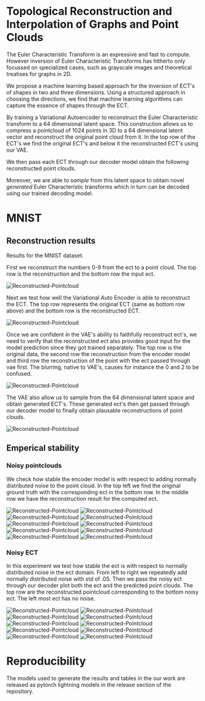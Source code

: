 # Topological Reconstruction and Interpolation of Graphs and Point Clouds

The Euler Characteristic Transform is an expressive and fast to compute. However inversion of Euler Characteristic Transforms has hitherto only focussed on specialized cases, such as grayscale images and theoretical treatises for graphs in 2D.

We propose a machine learning based approach for the inversion of ECT's of shapes in two and three dimensions. Using a structured approach in choosing the directions, we find that machine learning algorithms can capture the essence of shapes through the ECT.

By training a Variational Autoencoder to reconstruct the Euler Characteristic transform to a $64$ dimensional latent space. This construction allows us to compress a pointcloud of $1024$ points in 3D to a $64$ dimensional latent vector and reconstruct the original point cloud from it. In the top row of the ECT's we find the original ECT's and below it the reconstructed ECT's using our VAE.

<!-- ![Reconstructed-Pointcloud-ECT](figures/reconstructed_modelnet/reconstructed_ect.png) -->

We then pass each ECT through our decoder model obtain the following reconstructed point clouds.

<!-- ![Reconstructed-Pointcloud](figures/reconstructed_modelnet/orbit_cloud.gif) -->

Moreover, we are able to _sample_ from this latent space to obtain novel _generated_ Euler Characteristic transforms which in turn can be decoded using our trained decoding model.

<!-- ![Reconstructed-Pointcloud-ECT](figures/generated_modelnet/generated_ect.png) -->

<!-- ![Reconstructed-Pointcloud](figures/generated_modelnet/orbit_cloud.gif) -->


# MNIST

## Reconstruction results
Results for the MNIST dataset. 

First we reconstruct the numbers 0-9 from the ect to a point cloud. 
The top row is the reconstruction and the bottom row the input ect. 

![Reconstructed-Pointcloud](figures/img/mnist/reconstructed_all.png)

Next we test how well the Variational Auto Encoder is able to reconstruct the 
ECT. The top row represents the original ECT (same as bottom row above) and the 
bottom row is the reconstructed ECT.

![Reconstructed-Pointcloud](figures/img/mnist/reconstructed_ect_vae.png)

Once we are confident in the VAE's ability to faithfully reconstruct ect's, we 
need to verify that the reconstructed ect also provides good input for the model 
prediction since they got trained separately. 
The top row is the original data, the second row the reconstruction from the 
encoder model and third row the reconstruction of the point with the ect passed 
through vae first. 
The blurring, native to VAE's, causes for instance the 0 and 2 to be confused. 

![Reconstructed-Pointcloud](figures/img/mnist/reconstructed_pointcloud_vae.png)

The VAE also allow us to sample from the 64 dimensional latent space and obtain 
generated ECT's. These generated ect's then get passed through our decoder model 
to finally obtain plausable reconstructions of point clouds. 


![Reconstructed-Pointcloud](figures/img/mnist/generated_samples_vae.png)

## Emperical stability
### Noisy pointclouds
We check how stable the encoder model is with respect to adding normally distributed
noise to the point cloud. In the top left we find the original ground truth with 
the corresponding ect in the bottom row. In the middle row we have the reconstruction 
result for the computed ect. 




![Reconstructed-Pointcloud](figures/img/mnist/stability_ambient_noise_0.png)
![Reconstructed-Pointcloud](figures/img/mnist/stability_ambient_noise_1.png)
![Reconstructed-Pointcloud](figures/img/mnist/stability_ambient_noise_2.png)
![Reconstructed-Pointcloud](figures/img/mnist/stability_ambient_noise_3.png)
![Reconstructed-Pointcloud](figures/img/mnist/stability_ambient_noise_4.png)
![Reconstructed-Pointcloud](figures/img/mnist/stability_ambient_noise_5.png)
![Reconstructed-Pointcloud](figures/img/mnist/stability_ambient_noise_6.png)
![Reconstructed-Pointcloud](figures/img/mnist/stability_ambient_noise_7.png)
![Reconstructed-Pointcloud](figures/img/mnist/stability_ambient_noise_8.png)
![Reconstructed-Pointcloud](figures/img/mnist/stability_ambient_noise_9.png)


### Noisy ECT
In this experiment we test how stable the ect is with respect to normally distributed 
noise in the ect domain.
From left to right we repeatedly add normally distributed noise with std of .05.
Then we pass the noisy ect through our decoder plot both the ect and the 
predicted point clouds. 
The top row are the reconstructed pointcloud corresponding to the bottom noisy 
ect. The left most ect has no noise. 

![Reconstructed-Pointcloud](figures/img/mnist/stability_ect_noise_0.png)
![Reconstructed-Pointcloud](figures/img/mnist/stability_ect_noise_1.png)
![Reconstructed-Pointcloud](figures/img/mnist/stability_ect_noise_2.png)
![Reconstructed-Pointcloud](figures/img/mnist/stability_ect_noise_3.png)
![Reconstructed-Pointcloud](figures/img/mnist/stability_ect_noise_4.png)
![Reconstructed-Pointcloud](figures/img/mnist/stability_ect_noise_5.png)
![Reconstructed-Pointcloud](figures/img/mnist/stability_ect_noise_6.png)
![Reconstructed-Pointcloud](figures/img/mnist/stability_ect_noise_7.png)
![Reconstructed-Pointcloud](figures/img/mnist/stability_ect_noise_8.png)
![Reconstructed-Pointcloud](figures/img/mnist/stability_ect_noise_9.png)




# Reproducibility

The models used to generate the results and tables in the our work are released 
as pytorch lightning models in the release section of the repository.
